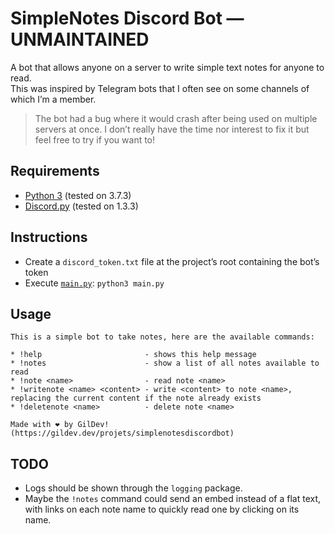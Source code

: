 # SimpleNotes Discord Bot — **UNMAINTAINED**

A bot that allows anyone on a server to write simple text notes for anyone to read.  
This was inspired by Telegram bots that I often see on some channels of which I’m a member.

> The bot had a bug where it would crash after being used on multiple servers at once. I don’t really have the time nor interest to fix it but feel free to try if you want to!


## Requirements

* [Python 3](https://www.python.org) (tested on 3.7.3)
* [Discord.py](https://github.com/Rapptz/discord.py) (tested on 1.3.3)


## Instructions

* Create a `discord_token.txt` file at the project’s root containing the bot’s token
* Execute [`main.py`](main.py): `python3 main.py`


## Usage

```
This is a simple bot to take notes, here are the available commands:

* !help                       - shows this help message
* !notes                      - show a list of all notes available to read
* !note <name>                - read note <name>
* !writenote <name> <content> - write <content> to note <name>, replacing the current content if the note already exists
* !deletenote <name>          - delete note <name>

Made with ❤️ by GilDev! (https://gildev.dev/projets/simplenotesdiscordbot)
```


## TODO

* Logs should be shown through the `logging` package.
* Maybe the `!notes` command could send an embed instead of a flat text, with links on each note name to quickly read one by clicking on its name.

